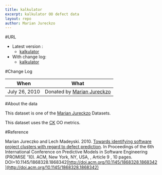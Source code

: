 ```yaml
---
title: kalkulator
excerpt: kalkulator OO defect data
layout: repo
author: Marian Jureckzo
---
```



#URL

  * Latest version :
    * [kalkulator](https://terapromise.csc.ncsu.edu:8443/svn/repo/defect/ck/kalkulator/kalkulator.csv)
  * With change log:
    * [kalkulator](https://terapromise.csc.ncsu.edu:8443/svn/repo/defect/ck/kalkulator/)

#Change Log

When | What
---- | ----
July 26, 2010 | Donated by [Marian Jureckzo](/repo/people)

#About the data

This dataset is one of the [Marian Jureckzo](/repo/people) Datasets.

This dataset uses the [CK](/repo/defect/ck) OO metrics.

#Reference

Marian Jureczko and Lech Madeyski. 2010. [Towards identifying software project clusters with regard to defect prediction](http://dl.acm.org/citation.cfm?id=1868328.1868342&coll=DL&dl=GUIDE&CFID=96280125&CFTOKEN=47274353). In
Proceedings of the 6th International Conference on Predictive
Models in Software Engineering (PROMISE '10). ACM, New York,
NY, USA, , Article 9 , 10 pages. DOI=10.1145/1868328.1868342[http://doi.acm.org/10.1145/1868328.1868342](http://doi.acm.org/10.1145/1868328.1868342)